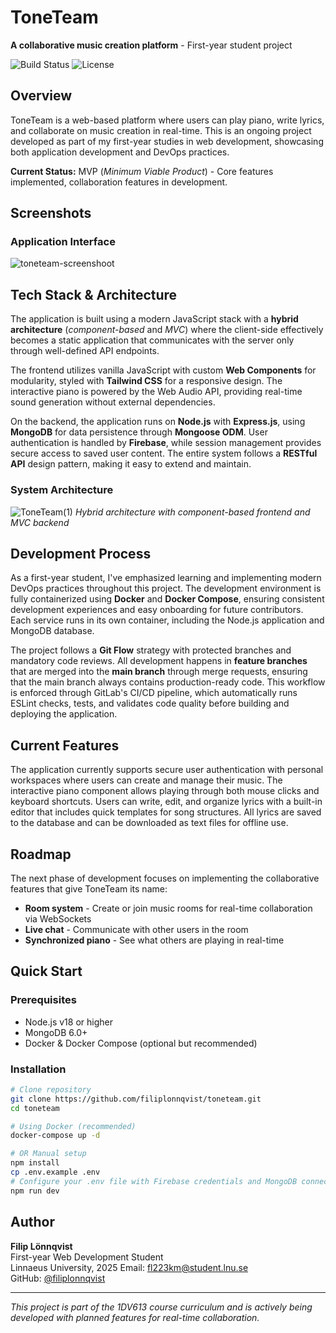 # ToneTeam
**A collaborative music creation platform** - First-year student project

![Build Status](https://img.shields.io/badge/build-passing-brightgreen)
![License](https://img.shields.io/badge/license-MIT-blue)

## Overview
ToneTeam is a web-based platform where users can play piano, write lyrics, and collaborate on music creation in real-time. This is an ongoing project developed as part of my first-year studies in web development, showcasing both application development and DevOps practices.

**Current Status:** MVP (*Minimum Viable Product*) - Core features implemented, collaboration features in development.

## Screenshots
### Application Interface
![toneteam-screenshoot](https://github.com/user-attachments/assets/c1436e43-0f7b-4ca3-95ce-62a712719e31)

## Tech Stack & Architecture


The application is built using a modern JavaScript stack with a **hybrid architecture** (_component-based_ and _MVC_) where the client-side effectively becomes a static application that communicates with the server only through well-defined API endpoints.

The frontend utilizes vanilla JavaScript with custom **Web Components** for modularity, styled with **Tailwind CSS** for a responsive design. The interactive piano is powered by the Web Audio API, providing real-time sound generation without external dependencies.

On the backend, the application runs on **Node.js** with **Express.js**, using **MongoDB** for data persistence through **Mongoose ODM**. User authentication is handled by **Firebase**, while session management provides secure access to saved user content. The entire system follows a **RESTful API** design pattern, making it easy to extend and maintain.

### System Architecture
![ToneTeam(1)](https://github.com/user-attachments/assets/91ba1af5-fd86-48d4-988c-05de7ae0f6bb)
*Hybrid architecture with component-based frontend and MVC backend*

## Development Process

As a first-year student, I've emphasized learning and implementing modern DevOps practices throughout this project. The development environment is fully containerized using **Docker** and **Docker Compose**, ensuring consistent development experiences and easy onboarding for future contributors. Each service runs in its own container, including the Node.js application and MongoDB database.

The project follows a **Git Flow** strategy with protected branches and mandatory code reviews. All development happens in **feature branches** that are merged into the **main branch** through merge requests, ensuring that the main branch always contains production-ready code. This workflow is enforced through GitLab's CI/CD pipeline, which automatically runs ESLint checks, tests, and validates code quality before building and deploying the application.

## Current Features

The application currently supports secure user authentication with personal workspaces where users can create and manage their music. The interactive piano component allows playing through both mouse clicks and keyboard shortcuts. Users can write, edit, and organize lyrics with a built-in editor that includes quick templates for song structures. All lyrics are saved to the database and can be downloaded as text files for offline use.

## Roadmap

The next phase of development focuses on implementing the collaborative features that give ToneTeam its name:

- **Room system** - Create or join music rooms for real-time collaboration via WebSockets
- **Live chat** - Communicate with other users in the room
- **Synchronized piano** - See what others are playing in real-time

## Quick Start

### Prerequisites
- Node.js v18 or higher
- MongoDB 6.0+
- Docker & Docker Compose (optional but recommended)

### Installation

```bash
# Clone repository
git clone https://github.com/filiplonnqvist/toneteam.git
cd toneteam

# Using Docker (recommended)
docker-compose up -d

# OR Manual setup
npm install
cp .env.example .env
# Configure your .env file with Firebase credentials and MongoDB connection
npm run dev
```

## Author
**Filip Lönnqvist**  
First-year Web Development Student  
Linnaeus University, 2025
Email: fl223km@student.lnu.se  
GitHub: [@filiplonnqvist](https://github.com/filiplonnqvist)

---
*This project is part of the 1DV613 course curriculum and is actively being developed with planned features for real-time collaboration.*

